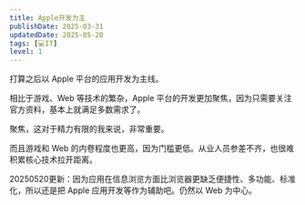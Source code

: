 ```yaml
---
title: Apple开发为主
publishDate: 2025-03-31
updatedDate: 2025-05-20
tags: [💻IT]
level: 1
---
```


打算之后以 Apple 平台的应用开发为主线。

相比于游戏、Web 等技术的繁杂，Apple 平台的开发更加聚焦，因为只需要关注官方资料，基本上就满足多数需求了。

聚焦，这对于精力有限的我来说，非常重要。

而且游戏和 Web 的内卷程度也更高，因为门槛更低。从业人员参差不齐，也很难积累核心技术拉开距离。

20250520更新：因为应用在信息浏览方面比浏览器更缺乏便捷性、多功能、标准化，所以还是把 Apple 应用开发等作为辅助吧。仍然以 Web 为中心。
